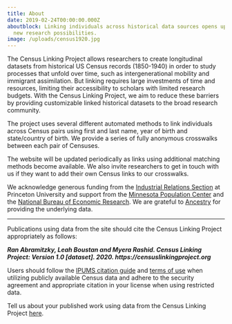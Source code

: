 ```yaml
---
title: About
date: 2019-02-24T00:00:00.000Z
aboutblock: Linking individuals across historical data sources opens up exciting
  new research possibilities.
image: /uploads/census1920.jpg
---
```

The Census Linking Project allows researchers to create longitudinal datasets from historical US Census records (1850-1940) in order to study processes that unfold over time, such as intergenerational mobility and immigrant assimilation. But linking requires large investments of time and resources, limiting their accessibility to scholars with limited research budgets. With the Census Linking Project, we aim to reduce these barriers by providing customizable linked historical datasets to the broad research community.

The project uses several different automated methods to link individuals across Census pairs using first and last name, year of birth and state/country of birth. We provide a series of fully anonymous crosswalks between each pair of Censuses.

The website will be updated periodically as links using additional matching methods become available. We also invite researchers to get in touch with us if they want to add their own Census links to our crosswalks.

We acknowledge generous funding from the <a target="_blank" href="<https://irs.princeton.edu/>">Industrial Relations Section</a> at Princeton University and support from the <a target="_blank" href="[](https://irs.princeton.edu/)<https://pop.umn.edu/>">Minnesota Population Center</a> and the <a target="_blank" href="[](https://irs.princeton.edu/)[](https://pop.umn.edu/)<https://nber.org/>">National Bureau of Economic Research</a>. We are grateful to <a target="_blank" href="[](https://irs.princeton.edu/)[](https://pop.umn.edu/)[](https://nber.org/)<https://www.ancestry.com/>">Ancestry</a> for providing the underlying data.

<hr>

Publications using data from the site should cite the Census Linking Project appropriately as follows:

***<b>Ran Abramitzky, Leah Boustan and Myera Rashid. Census Linking Project: Version 1.0 \[dataset]. 2020. https***:***//censuslinkingproject.org</b>*** 

Users should follow the <a target="_blank" href="[](https://irs.princeton.edu/)<https://usa.ipums.org/usa/cite.shtml>">IPUMS citation guide</a> and <a target="_blank" href="[](https://irs.princeton.edu/)<https://usa.ipums.org/usa/terms.shtml>">terms of use</a> when utilizing publicly available Census data and adhere to the security agreement and appropriate citation in your license when using restricted data.

Tell us about your published work using data from the Census Linking Project <a target="_blank" href="https://forms.gle/JxzztJqGNyBbxA7y6">here</a>.